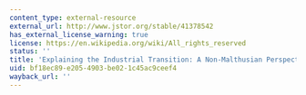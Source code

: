 ```yaml
---
content_type: external-resource
external_url: http://www.jstor.org/stable/41378542
has_external_license_warning: true
license: https://en.wikipedia.org/wiki/All_rights_reserved
status: ''
title: 'Explaining the Industrial Transition: A Non-Malthusian Perspective'
uid: bf18ec89-e205-4903-be02-1c45ac9ceef4
wayback_url: ''
---
```

